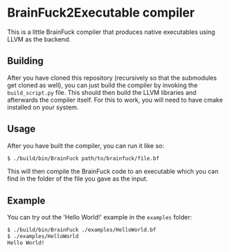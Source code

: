 # BrainFuck2Executable compiler

This is a little BrainFuck compiler that produces native executables using LLVM as the backend.

## Building

After you have cloned this repository (recursively so that the submodules get cloned as well),
you can just build the compiler by invoking the `build_script.py` file.
This should then build the LLVM libraries and afterwards the compiler itself.
For this to work, you will need to have cmake installed on your system.

## Usage

After you have built the compiler, you can run it like so:

```bash
$ ./build/bin/BrainFuck path/to/brainfuck/file.bf
```

This will then compile the BrainFuck code to an executable which you can find in the folder
of the file you gave as the input.

## Example

You can try out the 'Hello World!' example in the `examples` folder:

```bash
$ ./build/bin/BrainFuck ./examples/HelloWorld.bf
$ ./examples/HelloWorld
Hello World!
```
